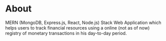 # About
MERN (MongoDB, Express.js, React, Node.js) Stack Web Application which helps users to track financial resources using a online (not as of now) registry of monetary transactions in his day-to-day period.
